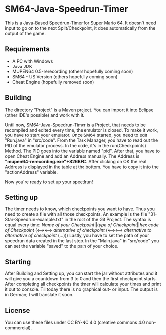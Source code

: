 # SM64-Java-Speedrun-Timer
This is a Java-Based Speedrun-Timer for Super Mario 64. It doesn't need input to go on to the next Split/Checkpoint, it does automatically from the output of the game.

## Requirements
* A PC with Windows
* Java JDK
* MUPEN64 0.5-rerecording (others hopefully coming soon)
* SM64 - US Version (others hopefully coming soon)
* Cheat Engine (hopefully removed soon)

## Building
The directory "Project" is a Maven project. You can import it into Eclipse (other IDE's possible) and work with it. 

Until now, SM64-Java-Speedrun-Timer is a Project, that needs to be recompiled and edited every time, the emulator is closed. 
To make it work, you have to start your emulator. Once SM64 started, you need to edit "Run.java" in "src/code". From the Task Manager, you have to read out the PID of the emulator process. In the code, it's in the run(Checkpoints) Method. The PID goes into the variable named "pid". After that, you have to open Cheat Engine and add an Address manually. The Address is **"mupen64-rerecording.exe"+826BFC**. After clicking on OK the real Address is displayed in the table at the bottom. You have to copy it into the "actionAddress" variable. 

Now you're ready to set up your speedrun!

## Setting up
The timer needs to know, which checkpoints you want to have. Thus you need to create a file with all those checkpoints. An example is the file "31-Star-Speedrun-example.txt" in the root of the Git Project. 
The syntax is equal every time: 
*Name of your Checkpoint*||*type of Checkpoint*||*hex code of Checkpoint* (<--><--> *alternative of checkpoint* (<--><--> *alternative to alternative of checkpoint* (...)))
Lastly, you have to set the path of your speedrun data created in the last step. In the "Main.java" in "src/code" you can set the variable "saved" to the path of your choice.

## Starting
After Building and Setting up, you can start the jar without attributes and it will give you a countdown from 3 to 0 and then the first checkpoint starts. After completing all checkpoints the timer will calculate your times and print it out to console. Til today there is no graphical out- or input. The output is in German; I will translate it soon.

## License
You can use these files under CC BY-NC 4.0 (creative commons 4.0 non-commercial).

